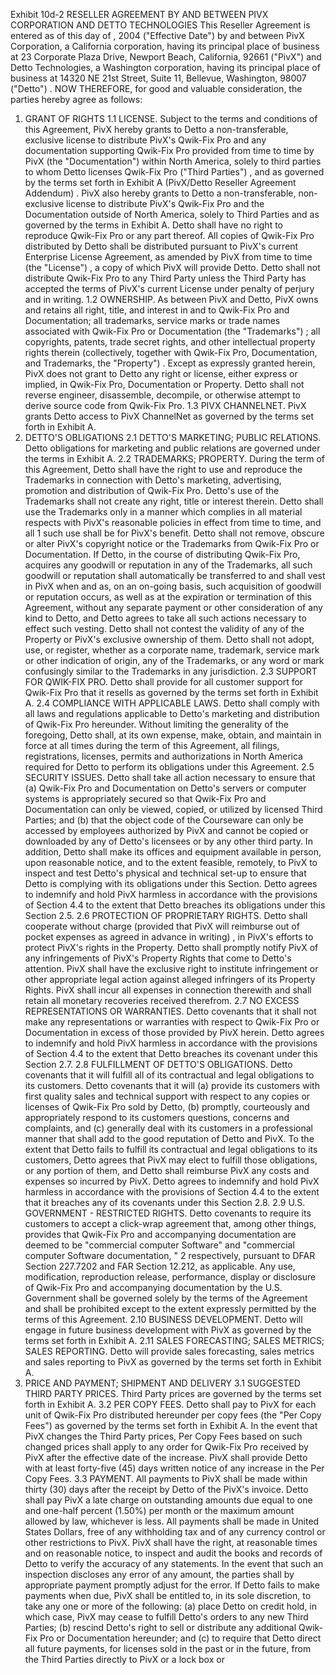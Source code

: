 Exhibit 10d-2
RESELLER AGREEMENT
BY AND BETWEEN
PIVX CORPORATION AND
DETTO TECHNOLOGIES
This Reseller Agreement is entered as of this day of , 2004 ("Effective Date") by and between PivX Corporation, a California corporation, having its principal place of business at 23 Corporate Plaza Drive, Newport Beach, California, 92661 ("PivX") and Detto Technologies, a Washington corporation, having its principal place of business at 14320 NE 21st Street, Suite 11, Bellevue, Washington, 98007 ("Detto") .
NOW THEREFORE, for good and valuable consideration, the parties hereby agree as follows:
1. GRANT OF RIGHTS
1.1 LICENSE. Subject to the terms and conditions of this Agreement, PivX hereby grants to Detto a non-transferable, exclusive license to distribute PivX's Qwik-Fix Pro and any documentation supporting Qwik-Fix Pro provided from time to time by PivX (the "Documentation") within North America, solely to third parties to whom Detto licenses Qwik-Fix Pro ("Third Parties") , and as governed by the terms set forth in Exhibit A (PivX/Detto Reseller Agreement Addendum) . PivX also hereby grants to Detto a non-transferable, non-exclusive license to distribute PivX's Qwik-Fix Pro and the Documentation outside of North America, solely to Third Parties and as governed by the terms in Exhibit A. Detto shall have no right to reproduce Qwik-Fix Pro or any part thereof. All copies of Qwik-Fix Pro distributed by Detto shall be distributed pursuant to PivX's current Enterprise License Agreement, as amended by PivX from time to time (the "License") , a copy of which PivX will provide Detto. Detto shall not distribute Qwik-Fix Pro to any Third Party unless the Third Party has accepted the terms of PivX's current License under penalty of perjury and in writing.
1.2 OWNERSHIP. As between PivX and Detto, PivX owns and retains all right, title, and interest in and to Qwik-Fix Pro and Documentation; all trademarks, service marks or trade names associated with Qwik-Fix Pro or Documentation (the "Trademarks") ; all copyrights, patents, trade secret rights, and other intellectual property rights therein (collectively, together with Qwik-Fix Pro, Documentation, and Trademarks, the "Property") . Except as expressly granted herein, PivX does not grant to Detto any right or license, either express or implied, in Qwik-Fix Pro, Documentation or Property. Detto shall not reverse engineer, disassemble, decompile, or otherwise attempt to derive source code from Qwik-Fix Pro.
1.3 PIVX CHANNELNET. PivX grants Detto access to PivX ChannelNet as governed by the terms set forth in Exhibit A.
2. DETTO'S OBLIGATIONS
2.1 DETTO'S MARKETING; PUBLIC RELATIONS. Detto obligations for marketing and public relations are governed under the terms in Exhibit A.
2.2 TRADEMARKS; PROPERTY. During the term of this Agreement, Detto shall have the right to use and reproduce the Trademarks in connection with Detto's marketing, advertising, promotion and distribution of Qwik-Fix Pro. Detto's use of the Trademarks shall not create any right, title or interest therein. Detto shall use the Trademarks only in a manner which complies in all material respects with PivX's reasonable policies in effect from time to time, and all
1
such use shall be for PivX's benefit. Detto shall not remove, obscure or alter PivX's copyright notice or the Trademarks from Qwik-Fix Pro or Documentation. If Detto, in the course of distributing Qwik-Fix Pro, acquires any goodwill or reputation in any of the Trademarks, all such goodwill or reputation shall automatically be transferred to and shall vest in PivX when and as, on an on-going basis, such acquisition of goodwill or reputation occurs, as well as at the expiration or termination of this Agreement, without any separate payment or other consideration of any kind to Detto, and Detto agrees to take all such actions necessary to effect such vesting. Detto shall not contest the validity of any of the Property or PivX's exclusive ownership of them. Detto shall not adopt, use, or register, whether as a corporate name, trademark, service mark or other indication of origin, any of the Trademarks, or any word or mark confusingly similar to the Trademarks in any jurisdiction.
2.3 SUPPORT FOR QWIK-FIX PRO. Detto shall provide for all customer support for Qwik-Fix Pro that it resells as governed by the terms set forth in Exhibit A.
2.4 COMPLIANCE WITH APPLICABLE LAWS. Detto shall comply with all laws and regulations applicable to Detto's marketing and distribution of Qwik-Fix Pro hereunder. Without limiting the generality of the foregoing, Detto shall, at its own expense, make, obtain, and maintain in force at all times during the term of this Agreement, all filings, registrations, licenses, permits and authorizations
in North America required for Detto to perform its obligations under this Agreement.
2.5 SECURITY ISSUES. Detto shall take all action necessary to ensure that (a) Qwik-Fix Pro and Documentation on Detto's servers or computer systems is appropriately secured so that Qwik-Fix Pro and Documentation can only be viewed, copied, or utilized by licensed Third Parties; and (b) that the object code of the Courseware can only be accessed by employees authorized by PivX and cannot be copied or downloaded by any of Detto's licensees or by any other third party. In addition, Detto shall make its offices and equipment available in person, upon reasonable notice, and to the extent feasible, remotely, to PivX to inspect and test Detto's physical and technical set-up to ensure that Detto is complying with its obligations under this Section. Detto agrees to indemnify and hold PivX harmless in accordance with the provisions of Section 4.4 to the extent that Detto breaches its obligations under this Section 2.5.
2.6 PROTECTION OF PROPRIETARY RIGHTS. Detto shall cooperate without charge (provided that PivX will reimburse out of pocket expenses as agreed in advance in writing) , in PivX's efforts to protect PivX's rights in the Property. Detto shall promptly notify PivX of any infringements of PivX's Property Rights that come to Detto's attention. PivX shall have the exclusive right to institute infringement or other appropriate legal action against alleged infringers of its Property Rights. PivX shall incur all expenses in connection therewith and shall retain all monetary recoveries received therefrom.
2.7 NO EXCESS REPRESENTATIONS OR WARRANTIES. Detto covenants that it shall not make any representations or warranties with respect to Qwik-Fix Pro or Documentation in excess of those provided by PivX herein. Detto agrees to indemnify and hold PivX harmless in accordance with the provisions of Section 4.4 to the extent that Detto breaches its covenant under this Section 2.7.
2.8 FULFILLMENT OF DETTO'S OBLIGATIONS. Detto covenants that it will fulfill all of its contractual and legal obligations to its customers. Detto covenants that it will (a) provide its customers with first quality sales and technical support with respect to any copies or licenses of Qwik-Fix Pro sold by Detto, (b) promptly, courteously and appropriately respond to its customers questions, concerns and complaints, and (c) generally deal with its customers in a professional manner that shall add to the good reputation of Detto and PivX. To the extent that Detto fails to fulfill its contractual and legal obligations to its customers, Detto agrees that PivX may elect to fulfill those obligations, or any portion of them, and Detto shall reimburse PivX any costs and expenses so incurred by PivX. Detto agrees to indemnify and hold PivX harmless in accordance with the provisions of Section 4.4 to the extent that it breaches any of its covenants under this Section 2.8.
2.9 U.S. GOVERNMENT - RESTRICTED RIGHTS. Detto covenants to require its customers to accept a click-wrap agreement that, among other things, provides that Qwik-Fix Pro and accompanying documentation are deemed to be "commercial computer Software" and "commercial computer Software documentation, "
2
respectively, pursuant to DFAR Section 227.7202 and FAR Section 12.212, as applicable. Any use, modification, reproduction release, performance, display or disclosure of Qwik-Fix Pro and accompanying documentation by the U.S. Government shall be governed solely by the terms of the Agreement and shall be prohibited except to the extent expressly permitted by the terms of this Agreement.
2.10 BUSINESS DEVELOPMENT. Detto will engage in future business development with PivX as governed by the terms set forth in Exhibit A.
2.11 SALES FORECASTING; SALES METRICS; SALES REPORTING. Detto will provide sales forecasting, sales metrics and sales reporting to PivX as governed by the terms set forth in Exhibit A.
3. PRICE AND PAYMENT; SHIPMENT AND DELIVERY
3.1 SUGGESTED THIRD PARTY PRICES. Third Party prices are governed by the terms set forth in Exhibit A.
3.2 PER COPY FEES. Detto shall pay to PivX for each unit of Qwik-Fix Pro distributed hereunder per copy fees (the "Per Copy Fees") as governed by the terms set forth in Exhibit A. In the event that PivX changes the Third Party prices, Per Copy Fees based on such changed prices shall apply to any order for Qwik-Fix Pro received by PivX after the effective date of the increase. PivX shall provide Detto with at least forty-five (45) days written notice of any increase in the Per Copy Fees.
3.3 PAYMENT. All payments to PivX shall be made within thirty (30) days after the receipt by Detto of the PivX's invoice. Detto shall pay PivX a late charge on outstanding amounts due equal to one and one-half percent (1.50%) per month or the maximum amount allowed by law, whichever is less. All payments shall be made in United States Dollars, free of any withholding tax and of any currency control or other restrictions to PivX. PivX shall have the right, at reasonable times and on reasonable notice, to inspect and audit the books and records of Detto to verify the accuracy of any statements. In the event that such an inspection discloses any error of any amount, the parties shall by appropriate payment promptly adjust for the error. If Detto fails to make payments when due, PivX shall be entitled to, in its sole discretion, to take any one or more of the following: (a) place Detto on credit hold, in which case, PivX may cease to fulfill Detto's orders to any new Third Parties; (b) rescind Detto's right to sell or distribute any additional Qwik-Fix Pro or Documentation hereunder; and (c) to require that Detto direct all future payments, for licenses sold in the past or in the future, from the Third Parties directly to PivX or a lock box or